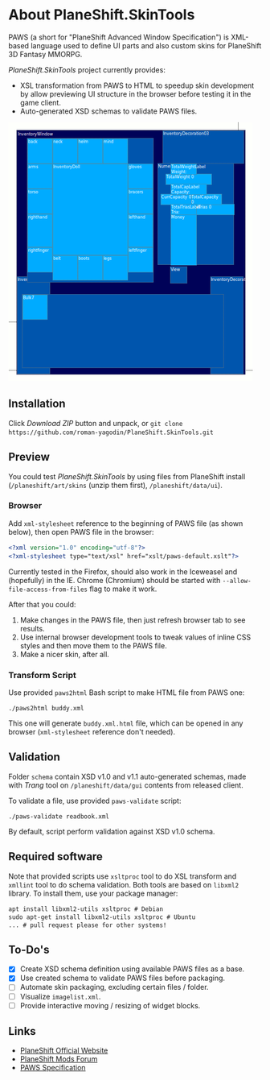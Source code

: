 # About PlaneShift.SkinTools

PAWS (a short for "PlaneShift Advanced Window Specification") is XML-based language used to define UI parts and also custom skins for PlaneShift 3D Fantasy MMORPG. 

*PlaneShift.SkinTools* project currently provides:

* XSL transformation from PAWS to HTML to speedup skin development by allow previewing UI structure in the browser before testing it in the game client.
* Auto-generated XSD schemas to validate PAWS files.

![Screenshot](https://raw.githubusercontent.com/roman-yagodin/PlaneShift.SkinTools/master/images/screen_inventory.png "Standard inventory window structure")

## Installation

Click *Download ZIP* button and unpack, or `git clone https://github.com/roman-yagodin/PlaneShift.SkinTools.git`

## Preview

You could test *PlaneShift.SkinTools* by using files from PlaneShift install (`/planeshift/art/skins` (unzip them first), `/planeshift/data/ui`).

### Browser

Add `xml-stylesheet` reference to the beginning of PAWS file (as shown below), then open PAWS file in the browser:

```XML
<?xml version="1.0" encoding="utf-8"?>
<?xml-stylesheet type="text/xsl" href="xslt/paws-default.xslt"?>

```

Currently tested in the Firefox, should also work in the Iceweasel and (hopefully) in the IE. 
Chrome (Chromium) should be started with `--allow-file-access-from-files` flag to make it work.

After that you could:

1. Make changes in the PAWS file, then just refresh browser tab to see results.
2. Use internal browser development tools to tweak values of inline CSS styles and then move them to the PAWS file.
3. Make a nicer skin, after all.

### Transform Script

Use provided `paws2html` Bash script to make HTML file from PAWS one:

```Shell
./paws2html buddy.xml

```

This one will generate `buddy.xml.html` file, which can be opened in any browser (`xml-stylesheet` reference don't needed).

## Validation

Folder `schema` contain XSD v1.0 and v1.1 auto-generated schemas, made with *Trang* tool on `/planeshift/data/gui` contents from released client. 

To validate a file, use provided `paws-validate` script:

```Shell
./paws-validate readbook.xml
```

By default, script perform validation against XSD v1.0 schema.

## Required software

Note that provided scripts use `xsltproc` tool to do XSL transform and `xmllint` tool to do schema validation. 
Both tools are based on `libxml2` library. To install them, use your package manager:

```Shell
apt install libxml2-utils xsltproc # Debian
sudo apt-get install libxml2-utils xsltproc # Ubuntu
... # pull request please for other systems!
```

## To-Do's

- [x] Create XSD schema definition using available PAWS files as a base.
- [x] Use created schema to validate PAWS files before packaging.
- [ ] Automate skin packaging, excluding certain files / folder.
- [ ] Visualize `imagelist.xml`.
- [ ] Provide interactive moving / resizing of widget blocks.

## Links

* [PlaneShift Official Website](http://www.planeshift.it)
* [PlaneShift Mods Forum](http://www.hydlaaplaza.com/smf/index.php?board=61.0)
* [PAWS Specification](http://planeshift.top-ix.org/pswiki/index.php?title=PAWS_specification) 

